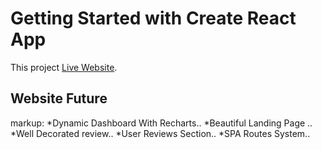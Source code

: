 # Getting Started with Create React App

This project  [Live Website](https://h-watch-review.netlify.app/).

## Website Future


 markup: *Dynamic Dashboard With Recharts..
         *Beautiful Landing Page ..
          *Well Decorated review..
           *User Reviews Section..
        *SPA Routes System..
